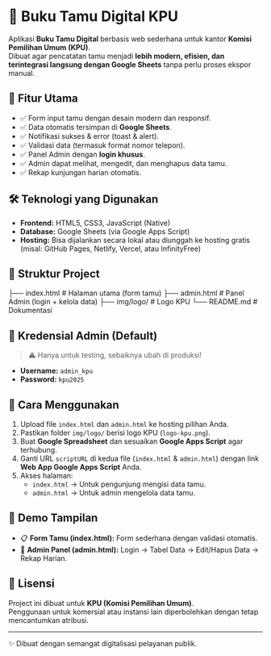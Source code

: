 # 📖 Buku Tamu Digital KPU

Aplikasi **Buku Tamu Digital** berbasis web sederhana untuk kantor **Komisi Pemilihan Umum (KPU)**.  
Dibuat agar pencatatan tamu menjadi **lebih modern, efisien, dan terintegrasi langsung dengan Google Sheets** tanpa perlu proses ekspor manual.  

## 🚀 Fitur Utama
- ✅ Form input tamu dengan desain modern dan responsif.  
- ✅ Data otomatis tersimpan di **Google Sheets**.  
- ✅ Notifikasi sukses & error (toast & alert).  
- ✅ Validasi data (termasuk format nomor telepon).  
- ✅ Panel Admin dengan **login khusus**.  
- ✅ Admin dapat melihat, mengedit, dan menghapus data tamu.  
- ✅ Rekap kunjungan harian otomatis.  

## 🛠️ Teknologi yang Digunakan
- **Frontend:** HTML5, CSS3, JavaScript (Native)  
- **Database:** Google Sheets (via Google Apps Script)  
- **Hosting:** Bisa dijalankan secara lokal atau diunggah ke hosting gratis (misal: GitHub Pages, Netlify, Vercel, atau InfinityFree)  

## 📂 Struktur Project
├── index.html # Halaman utama (form tamu)
├── admin.html # Panel Admin (login + kelola data)
├── img/logo/ # Logo KPU
└── README.md # Dokumentasi


## 🔑 Kredensial Admin (Default)
> ⚠️ Hanya untuk testing, sebaiknya ubah di produksi!

- **Username:** `admin_kpu`  
- **Password:** `kpu2025`  

## 📌 Cara Menggunakan
1. Upload file `index.html` dan `admin.html` ke hosting pilihan Anda.  
2. Pastikan folder `img/logo/` berisi logo KPU (`logo-kpu.png`).  
3. Buat **Google Spreadsheet** dan sesuaikan **Google Apps Script** agar terhubung.  
4. Ganti URL `scriptURL` di kedua file (`index.html` & `admin.html`) dengan link **Web App Google Apps Script** Anda.  
5. Akses halaman:  
   - `index.html` → Untuk pengunjung mengisi data tamu.  
   - `admin.html` → Untuk admin mengelola data tamu.  

## 🎯 Demo Tampilan
- 📋 **Form Tamu (index.html):** Form sederhana dengan validasi otomatis.  
- 🔐 **Admin Panel (admin.html):** Login → Tabel Data → Edit/Hapus Data → Rekap Harian.  

## 📜 Lisensi
Project ini dibuat untuk **KPU (Komisi Pemilihan Umum)**.  
Penggunaan untuk komersial atau instansi lain diperbolehkan dengan tetap mencantumkan atribusi.  

---
✨ Dibuat dengan semangat digitalisasi pelayanan publik.  
